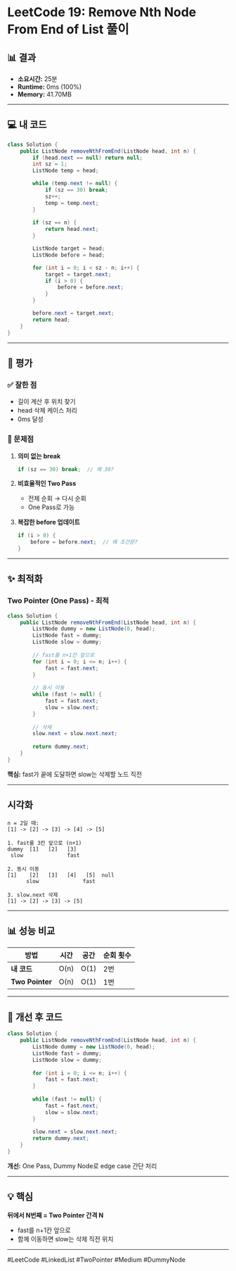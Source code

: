 
# LeetCode 19: Remove Nth Node From End of List 풀이

## 📊 결과
- **소요시간:** 25분
- **Runtime:** 0ms (100%)
- **Memory:** 41.70MB

---

## 💻 내 코드

```java
class Solution {
    public ListNode removeNthFromEnd(ListNode head, int n) {
        if (head.next == null) return null;
        int sz = 1;
        ListNode temp = head;

        while (temp.next != null) {
            if (sz == 30) break;
            sz++;
            temp = temp.next;
        }
        
        if (sz == n) {
            return head.next;
        }

        ListNode target = head;
        ListNode before = head;

        for (int i = 0; i < sz - n; i++) {
            target = target.next; 
            if (i > 0) {
                before = before.next; 
            }           
        }

        before.next = target.next;
        return head;
    }
}
````

---

## 📝 평가

### ✅ 잘한 점

- 길이 계산 후 위치 찾기
- head 삭제 케이스 처리
- 0ms 달성

### 🔴 문제점

1. **의미 없는 break**
    
    ```java
    if (sz == 30) break;  // 왜 30?
    ```
    
2. **비효율적인 Two Pass**
    
    - 전체 순회 → 다시 순회
    - One Pass로 가능
3. **복잡한 before 업데이트**
    
    ```java
    if (i > 0) {
        before = before.next;  // 왜 조건문?
    }
    ```
    

---

## ✨ 최적화

### Two Pointer (One Pass) - 최적

```java
class Solution {
    public ListNode removeNthFromEnd(ListNode head, int n) {
        ListNode dummy = new ListNode(0, head);
        ListNode fast = dummy;
        ListNode slow = dummy;
        
        // fast를 n+1칸 앞으로
        for (int i = 0; i <= n; i++) {
            fast = fast.next;
        }
        
        // 동시 이동
        while (fast != null) {
            fast = fast.next;
            slow = slow.next;
        }
        
        // 삭제
        slow.next = slow.next.next;
        
        return dummy.next;
    }
}
```

**핵심:** fast가 끝에 도달하면 slow는 삭제할 노드 직전

---

## 시각화

```
n = 2일 때:
[1] -> [2] -> [3] -> [4] -> [5]

1. fast를 3칸 앞으로 (n+1)
dummy  [1]   [2]   [3]
 slow              fast

2. 동시 이동
[1]    [2]   [3]   [4]   [5]  null
      slow              fast

3. slow.next 삭제
[1] -> [2] -> [3] -> [5]
```

---

## 📊 성능 비교

|방법|시간|공간|순회 횟수|
|---|---|---|---|
|**내 코드**|O(n)|O(1)|2번|
|**Two Pointer**|O(n)|O(1)|1번|

---

## 🎯 개선 후 코드

```java
class Solution {
    public ListNode removeNthFromEnd(ListNode head, int n) {
        ListNode dummy = new ListNode(0, head);
        ListNode fast = dummy;
        ListNode slow = dummy;
        
        for (int i = 0; i <= n; i++) {
            fast = fast.next;
        }
        
        while (fast != null) {
            fast = fast.next;
            slow = slow.next;
        }
        
        slow.next = slow.next.next;
        return dummy.next;
    }
}
```

**개선:** One Pass, Dummy Node로 edge case 간단 처리

---

## 💡 핵심

**뒤에서 N번째 = Two Pointer 간격 N**

- fast를 n+1칸 앞으로
- 함께 이동하면 slow는 삭제 직전 위치

---

#LeetCode #LinkedList #TwoPointer #Medium #DummyNode